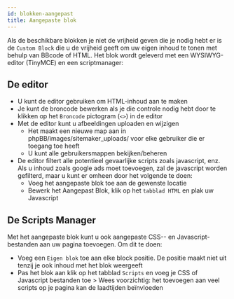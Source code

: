 ```yaml
---
id: blokken-aangepast
title: Aangepaste blok
---
```


Als de beschikbare blokken je niet de vrijheid geven die je nodig hebt er is de `Custom Block` die u de vrijheid geeft om uw eigen inhoud te tonen met behulp van BBcode of HTML. Het blok wordt geleverd met een WYSIWYG-editor (TinyMCE) en een scriptmanager:

## De editor

- U kunt de editor gebruiken om HTML-inhoud aan te maken
- Je kunt de broncode bewerken als je die controle nodig hebt door te klikken op het `Broncode` pictogram (`<>`) in de editor
- Met de editor kunt u afbeeldingen uploaden en wijzigen 
    - Het maakt een nieuwe map aan in phpBB/images/sitemaker_uploads/ voor elke gebruiker die er toegang toe heeft
    - U kunt alle gebruikersmappen bekijken/beheren
- De editor filtert alle potentieel gevaarlijke scripts zoals javascript, enz. Als u inhoud zoals google ads moet toevoegen, zal de javascript worden gefilterd, maar u kunt er omheen door het volgende te doen: 
    - Voeg het aangepaste blok toe aan de gewenste locatie
    - Bewerk het Aangepast Blok, klik op het `tabblad HTML` en plak uw Javascript

## De Scripts Manager

Met het aangepaste blok kunt u ook aangepaste CSS-- en Javascript-bestanden aan uw pagina toevoegen. Om dit te doen:

- Voeg een `Eigen blok` toe aan elke block positie. De positie maakt niet uit tenzij je ook inhoud met het blok weergeeft
- Pas het blok aan klik op het tabblad `Scripts` en voeg je CSS of Javascript bestanden toe > Wees voorzichtig: het toevoegen aan veel scripts op je pagina kan de laadtijden beïnvloeden